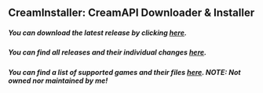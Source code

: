 ## CreamInstaller: CreamAPI Downloader & Installer
##### You can download the latest release by clicking [here](https://github.com/pointfeev/CreamInstaller/releases/latest/download/CreamInstaller.zip).
##### You can find all releases and their individual changes [here](https://github.com/pointfeev/CreamInstaller/releases).
##### You can find a list of supported games and their files [here](https://mega.nz/folder/45YBwIxZ#fsZNZZu9twY2PVLgrB86fA). NOTE: Not owned nor maintained by me!
